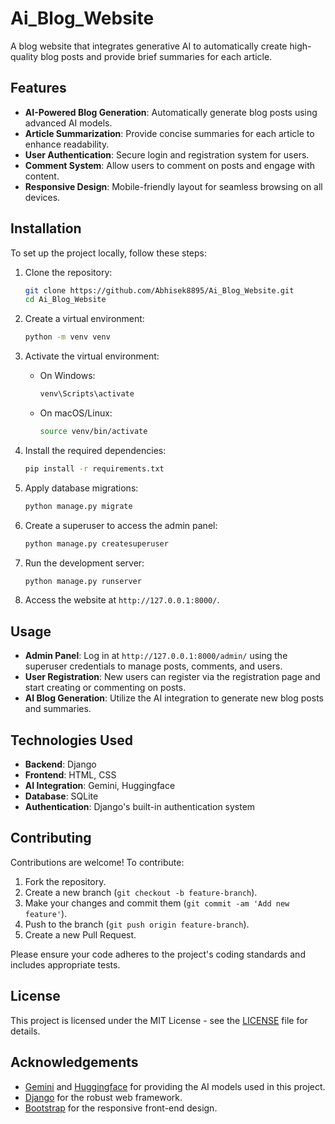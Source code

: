 # Ai\_Blog\_Website

A blog website that integrates generative AI to automatically create high-quality blog posts and provide brief summaries for each article.

## Features

* **AI-Powered Blog Generation**: Automatically generate blog posts using advanced AI models.
* **Article Summarization**: Provide concise summaries for each article to enhance readability.
* **User Authentication**: Secure login and registration system for users.
* **Comment System**: Allow users to comment on posts and engage with content.
* **Responsive Design**: Mobile-friendly layout for seamless browsing on all devices.

## Installation

To set up the project locally, follow these steps:

1. Clone the repository:

   ```bash
   git clone https://github.com/Abhisek8895/Ai_Blog_Website.git
   cd Ai_Blog_Website
   ```

2. Create a virtual environment:

   ```bash
   python -m venv venv
   ```

3. Activate the virtual environment:

   * On Windows:

     ```bash
     venv\Scripts\activate
     ```

   * On macOS/Linux:

     ```bash
     source venv/bin/activate
     ```

4. Install the required dependencies:

   ```bash
   pip install -r requirements.txt
   ```

5. Apply database migrations:

   ```bash
   python manage.py migrate
   ```

6. Create a superuser to access the admin panel:

   ```bash
   python manage.py createsuperuser
   ```

7. Run the development server:

   ```bash
   python manage.py runserver
   ```

8. Access the website at `http://127.0.0.1:8000/`.

## Usage

* **Admin Panel**: Log in at `http://127.0.0.1:8000/admin/` using the superuser credentials to manage posts, comments, and users.
* **User Registration**: New users can register via the registration page and start creating or commenting on posts.
* **AI Blog Generation**: Utilize the AI integration to generate new blog posts and summaries.

## Technologies Used

* **Backend**: Django
* **Frontend**: HTML, CSS
* **AI Integration**: Gemini, Huggingface
* **Database**: SQLite
* **Authentication**: Django's built-in authentication system

## Contributing

Contributions are welcome! To contribute:

1. Fork the repository.
2. Create a new branch (`git checkout -b feature-branch`).
3. Make your changes and commit them (`git commit -am 'Add new feature'`).
4. Push to the branch (`git push origin feature-branch`).
5. Create a new Pull Request.

Please ensure your code adheres to the project's coding standards and includes appropriate tests.

## License

This project is licensed under the MIT License - see the [LICENSE](LICENSE) file for details.

## Acknowledgements

* [Gemini](https://developers.google.com/assistant/generative-ai) and [Huggingface](https://huggingface.co/) for providing the AI models used in this project.
* [Django](https://www.djangoproject.com/) for the robust web framework.
* [Bootstrap](https://getbootstrap.com/) for the responsive front-end design.

